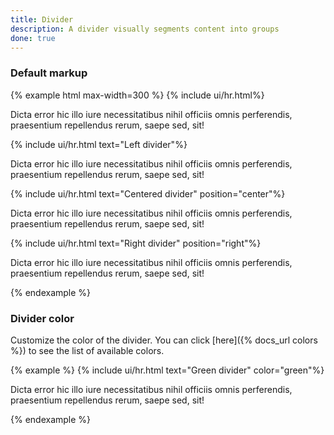 ```yaml
---
title: Divider
description: A divider visually segments content into groups
done: true
---
```


### Default markup

{% example html max-width=300 %}
{% include ui/hr.html%}
<p>
  Dicta error hic illo iure necessitatibus nihil officiis omnis perferendis, praesentium repellendus rerum, saepe sed, sit!
</p>
{% include ui/hr.html text="Left divider"%}
<p>
  Dicta error hic illo iure necessitatibus nihil officiis omnis perferendis, praesentium repellendus rerum, saepe sed, sit!
</p>
{% include ui/hr.html text="Centered divider" position="center"%}
<p>
  Dicta error hic illo iure necessitatibus nihil officiis omnis perferendis, praesentium repellendus rerum, saepe sed, sit!
</p>
{% include ui/hr.html text="Right divider" position="right"%}
<p>
  Dicta error hic illo iure necessitatibus nihil officiis omnis perferendis, praesentium repellendus rerum, saepe sed, sit!
</p>
{% endexample %}

### Divider color

Customize the color of the divider. You can click [here]({% docs_url colors %}) to see the list of available colors.

{% example %}
{% include ui/hr.html text="Green divider" color="green"%}
<p>
Dicta error hic illo iure necessitatibus nihil officiis omnis perferendis, praesentium repellendus rerum, saepe sed, sit!
</p>
{% endexample %}